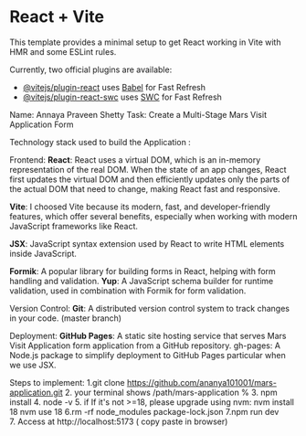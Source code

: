 # React + Vite

This template provides a minimal setup to get React working in Vite with HMR and some ESLint rules.

Currently, two official plugins are available:

- [@vitejs/plugin-react](https://github.com/vitejs/vite-plugin-react/blob/main/packages/plugin-react/README.md) uses [Babel](https://babeljs.io/) for Fast Refresh
- [@vitejs/plugin-react-swc](https://github.com/vitejs/vite-plugin-react-swc) uses [SWC](https://swc.rs/) for Fast Refresh


Name: Annaya Praveen Shetty
Task: Create a Multi-Stage Mars Visit Application Form

Technology stack used to build the Application :

Frontend:
**React**: React uses a virtual DOM, which is an in-memory representation of the real DOM. When the state of an app changes, React first updates the virtual DOM and then efficiently updates only the parts of the actual DOM that need to change, making React fast and responsive.

**Vite**: I choosed Vite because its modern, fast, and developer-friendly features, which offer several benefits, especially when working with modern JavaScript frameworks like React.

**JSX**: JavaScript syntax extension used by React to write HTML elements inside JavaScript.

**Formik**: A popular library for building forms in React, helping with form handling and validation.
**Yup**: A JavaScript schema builder for runtime validation, used in combination with Formik for form validation.

Version Control:
**Git**: A distributed version control system to track changes in your code.
(master branch)


Deployment:
**GitHub Pages**: A static site hosting service that serves Mars Visit Application form application from a GitHub repository.
gh-pages: A Node.js package to simplify deployment to GitHub Pages particular when we use JSX.


Steps to implement:
1.git clone https://github.com/ananya101001/mars-application.git
2. your terminal shows /path/mars-application %
3. npm install
4. node -v
5. if If it's not >=18, please upgrade using nvm:
nvm install 18
nvm use 18
6.rm -rf node_modules package-lock.json
7.npm run dev     
7. Access at http://localhost:5173 ( copy paste in browser) 



